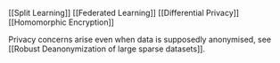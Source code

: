 [[Split Learning]]
[[Federated Learning]]
[[Differential Privacy]]
[[Homomorphic Encryption]]

Privacy concerns arise even when data is supposedly anonymised, see [[Robust Deanonymization of large sparse datasets]].

